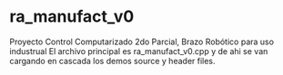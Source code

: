# ra_manufact_v0
Proyecto Control Computarizado 2do Parcial, Brazo Robótico para uso industrual 
El archivo principal es ra_manufact_v0.cpp y de ahi se van cargando en cascada los demos source y header files. 
